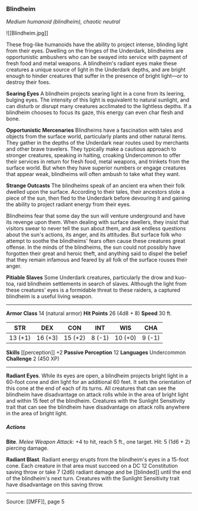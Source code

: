 ### Blindheim
_Medium humanoid (blindheim), chaotic neutral_

![[Blindheim.jpg]]

These frog-like humanoids have the ability to project intense, blinding light from their eyes. Dwelling on the fringes of the Underdark, blindheims are opportunistic ambushers who can be swayed into service with payment of fresh food and metal weapons. A blindheim's radiant eyes make these creatures a unique source of light in the Underdark depths, and are bright enough to hinder creatures that suffer in the presence of bright light—or to destroy their foes.

**Searing Eyes** A blindheim projects searing light in a cone from its leering, bulging eyes. The intensity of this light is equivalent to natural sunlight, and can disturb or disrupt many creatures acclimated to the lightless depths. If a blindheim chooses to focus its gaze, this energy can even char flesh and bone.


**Opportunistic Mercenaries** Blindheims have a fascination with tales and objects from the surface world, particularly plants and other natural items. They gather in the depths of the Underdark near routes used by merchants and other brave travelers. They typically make a cautious approach to stronger creatures, speaking in halting, croaking Undercommon to offer their services in return for fresh food, metal weapons, and trinkets from the surface world. But when they have superior numbers or engage creatures that appear weak, blindheims will often ambush to take what they want.


**Strange Outcasts** The blindheims speak of an ancient era when their folk dwelled upon the surface. According to their tales, their ancestors stole a piece of the sun, then fled to the Underdark before devouring it and gaining the ability to project radiant energy from their eyes.

Blindheims fear that some day the sun will venture underground and have its revenge upon them. When dealing with surface dwellers, they insist that visitors swear to never tell the sun about them, and ask endless questions about the sun's actions, its anger, and its attitudes. But surface folk who attempt to soothe the blindheims' fears often cause these creatures great offense. In the minds of the blindheims, the sun could not possibly have forgotten their great and heroic theft, and anything said to dispel the belief that they remain infamous and feared by all folk of the surface rouses their anger.


**Pitiable Slaves** Some Underdark creatures, particularly the drow and kuo-toa, raid blindheim settlements in search of slaves. Although the light from these creatures' eyes is a formidable threat to these raiders, a captured blindheim is a useful living weapon.






---

**Armor Class** 14 (natural armor)
**Hit Points** 26 (4d8 + 8)
**Speed** 30 ft.

| STR     | DEX     | CON     | INT     | WIS     | CHA     |
|---------|---------|---------|---------|---------|---------|
| 13 (+1) | 16 (+3) | 15 (+2) | 8 (-1) | 10 (+0) | 9 (-1) |

**Skills** [[perception]] +2
**Passive Perception** 12
**Languages** Undercommon
**Challenge** 2 (450 XP)

---

**Radiant Eyes**. While its eyes are open, a blindheim projects bright light in a 60-foot cone and dim light for an additional 60 feet. It sets the orientation of this cone at the end of each of its turns. All creatures that can see the blindheim have disadvantage on attack rolls while in the area of bright light and within 15 feet of the blindheim. Creatures with the Sunlight Sensitivity trait that can see the blindheim have disadvantage on attack rolls anywhere in the area of bright light.

##### Actions
**Bite**. _Melee Weapon Attack:_ +4 to hit, reach 5 ft., one target. Hit: 5 (1d6 + 2) piercing damage.

**Radiant Blast**. Radiant energy erupts from the blindheim's eyes in a 15-foot cone. Each creature in that area must succeed on a DC 12 Constitution saving throw or take 7 (2d6) radiant damage and be [[blinded]] until the end of the blindheim's next turn. Creatures with the Sunlight Sensitivity trait have disadvantage on this saving throw.


---

Source: [[MFF]], page 5